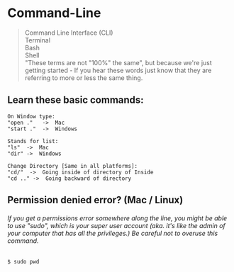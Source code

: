 # Command-Line

> Command Line Interface (CLI)\
> Terminal\
> Bash\
> Shell\
> "These terms are not "100%" the same", but because we're just getting started - If you hear these words just know that they are referring to more or less the same thing.

## Learn these basic commands:
```
On Window type: 
"open ."   ->  Mac 
"start ."  ->  Windows

Stands for list:
"ls"  ->  Mac
"dir" ->  Windows

Change Directory [Same in all platforms]:
"cd/"  ->  Going inside of directory of Inside 
"cd .." ->  Going backward of directory 
```

## Permission denied error? (Mac / Linux)
###### If you get a permissions error somewhere along the line, you might be able to use "sudo", which is your super user account (aka. it's like the admin of your computer that has all the privileges.) Be careful not to overuse this command.
```
$ sudo pwd
```
